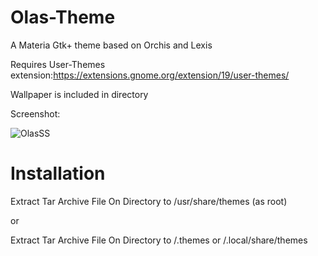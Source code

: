 # Olas-Theme

A Materia Gtk+ theme based on Orchis and Lexis

Requires User-Themes extension:https://extensions.gnome.org/extension/19/user-themes/

Wallpaper is included in directory

Screenshot:

![OlasSS](https://user-images.githubusercontent.com/88061514/211701620-81890833-5d07-47df-b65e-f8509d265cd5.png)

# Installation
 Extract Tar Archive File On Directory to /usr/share/themes (as root)
 
 or
 
 Extract Tar Archive File On Directory to /.themes or /.local/share/themes
